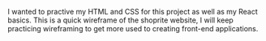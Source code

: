 I wanted to practive my HTML and CSS for this project as well as my React basics. This is a quick wireframe of the shoprite website, I will keep practicing wireframing to get more used to creating front-end applications.
